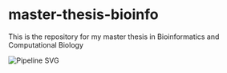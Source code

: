 # master-thesis-bioinfo
This is the repository for my master thesis in Bioinformatics and Computational Biology


![Pipeline SVG](https://github.com/alba179/master-thesis-bioinfo/main/pics/pipeline.svg)
